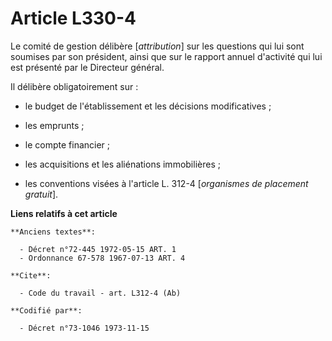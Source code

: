 # Article L330-4

Le comité de gestion délibère [*attribution*] sur les questions qui lui sont soumises par son président, ainsi que sur le
rapport annuel d'activité qui lui est présenté par le Directeur général.

Il délibère obligatoirement sur :

- le budget de l'établissement et les décisions modificatives ;

- les emprunts ;

- le compte financier ;

- les acquisitions et les aliénations immobilières ;

- les conventions visées à l'article L. 312-4 [*organismes de placement gratuit*].

**Liens relatifs à cet article**

	**Anciens textes**:

	  - Décret n°72-445 1972-05-15 ART. 1
	  - Ordonnance 67-578 1967-07-13 ART. 4

	**Cite**:

	  - Code du travail - art. L312-4 (Ab)

	**Codifié par**:

	  - Décret n°73-1046 1973-11-15
